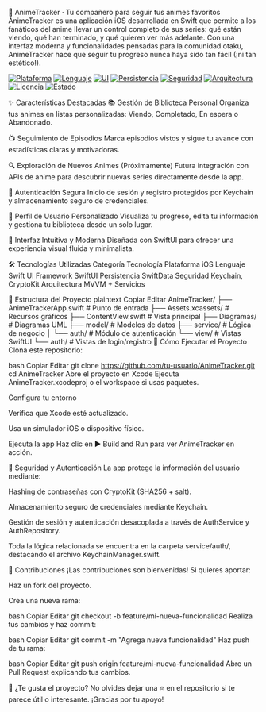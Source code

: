 🎌 AnimeTracker · Tu compañero para seguir tus animes favoritos
AnimeTracker es una aplicación iOS desarrollada en Swift que permite a los fanáticos del anime llevar un control completo de sus series: qué están viendo, qué han terminado, y qué quieren ver más adelante. Con una interfaz moderna y funcionalidades pensadas para la comunidad otaku, AnimeTracker hace que seguir tu progreso nunca haya sido tan fácil (¡ni tan estético!).

[![Plataforma](https://img.shields.io/badge/Plataforma-iOS-blue)]()
[![Lenguaje](https://img.shields.io/badge/Swift-5.9-orange)]()
[![UI](https://img.shields.io/badge/SwiftUI-%F0%9F%93%BA-green)]()
[![Persistencia](https://img.shields.io/badge/SwiftData-%F0%9F%92%BE-yellow)]()
[![Seguridad](https://img.shields.io/badge/Keychain%20%2B%20CryptoKit-%F0%9F%94%91-lightgrey)]()
[![Arquitectura](https://img.shields.io/badge/MVVM-%F0%9F%92%A1-blueviolet)]()
[![Licencia](https://img.shields.io/badge/Licencia-MIT-brightgreen)]()
[![Estado](https://img.shields.io/badge/Estado-En%20Desarrollo%20%F0%9F%9A%A7-red)]()

✨ Características Destacadas
📚 Gestión de Biblioteca Personal
Organiza tus animes en listas personalizadas: Viendo, Completado, En espera o Abandonado.

📺 Seguimiento de Episodios
Marca episodios vistos y sigue tu avance con estadísticas claras y motivadoras.

🔍 Exploración de Nuevos Animes (Próximamente)
Futura integración con APIs de anime para descubrir nuevas series directamente desde la app.

🔐 Autenticación Segura
Inicio de sesión y registro protegidos por Keychain y almacenamiento seguro de credenciales.

👤 Perfil de Usuario Personalizado
Visualiza tu progreso, edita tu información y gestiona tu biblioteca desde un solo lugar.

🧭 Interfaz Intuitiva y Moderna
Diseñada con SwiftUI para ofrecer una experiencia visual fluida y minimalista.

🛠️ Tecnologías Utilizadas
Categoría	Tecnología
Plataforma	iOS
Lenguaje	Swift
UI Framework	SwiftUI
Persistencia	SwiftData
Seguridad	Keychain, CryptoKit
Arquitectura	MVVM + Servicios

📂 Estructura del Proyecto
plaintext
Copiar
Editar
AnimeTracker/
├── AnimeTrackerApp.swift        # Punto de entrada
├── Assets.xcassets/             # Recursos gráficos
├── ContentView.swift            # Vista principal
├── Diagramas/                   # Diagramas UML
├── model/                       # Modelos de datos
├── service/                     # Lógica de negocio
│   └── auth/                    # Módulo de autenticación
└── view/                        # Vistas SwiftUI
    └── auth/                    # Vistas de login/registro
🚀 Cómo Ejecutar el Proyecto
Clona este repositorio:

bash
Copiar
Editar
git clone https://github.com/tu-usuario/AnimeTracker.git
cd AnimeTracker
Abre el proyecto en Xcode
Ejecuta AnimeTracker.xcodeproj o el workspace si usas paquetes.

Configura tu entorno

Verifica que Xcode esté actualizado.

Usa un simulador iOS o dispositivo físico.

Ejecuta la app
Haz clic en ▶️ Build and Run para ver AnimeTracker en acción.

🔐 Seguridad y Autenticación
La app protege la información del usuario mediante:

Hashing de contraseñas con CryptoKit (SHA256 + salt).

Almacenamiento seguro de credenciales mediante Keychain.

Gestión de sesión y autenticación desacoplada a través de AuthService y AuthRepository.

Toda la lógica relacionada se encuentra en la carpeta service/auth/, destacando el archivo KeychainManager.swift.

🤝 Contribuciones
¡Las contribuciones son bienvenidas! Si quieres aportar:

Haz un fork del proyecto.

Crea una nueva rama:

bash
Copiar
Editar
git checkout -b feature/mi-nueva-funcionalidad
Realiza tus cambios y haz commit:

bash
Copiar
Editar
git commit -m "Agrega nueva funcionalidad"
Haz push de tu rama:

bash
Copiar
Editar
git push origin feature/mi-nueva-funcionalidad
Abre un Pull Request explicando tus cambios.

🧡 ¿Te gusta el proyecto?
No olvides dejar una ⭐ en el repositorio si te parece útil o interesante. ¡Gracias por tu apoyo!
